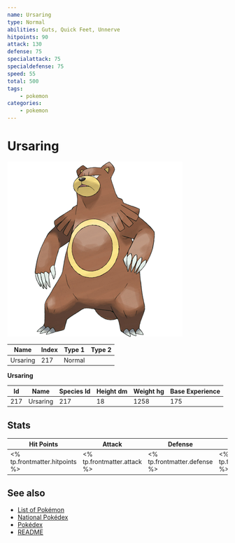 ```yaml
---
name: Ursaring
type: Normal
abilities: Guts, Quick Feet, Unnerve
hitpoints: 90
attack: 130
defense: 75
specialattack: 75
specialdefense: 75
speed: 55
total: 500
tags:
    - pokemon
categories:
    - pokemon
---
```


# Ursaring


![Ursaring](images/217.png)

| **Name** | **Index** | **Type 1** | **Type 2** |
|----|----|----|----|
| Ursaring | 217 | Normal  |  |

**Ursaring** 




| **Id** | **Name** | **Species Id** | **Height dm** | **Weight hg** | **Base Experience** |
|--------|----------|----------------|------------|------------|---------------------|
| 217 | Ursaring | 217 | 18 | 1258 | 175 |



## Stats

| **Hit Points** | **Attack** | **Defense** | **Special Attack** | **Special Defense** | **Speed** | **Total** |
|----------------|------------|-------------|--------------------|---------------------|-----------|-----------|
| <% tp.frontmatter.hitpoints %> | <% tp.frontmatter.attack %> | <% tp.frontmatter.defense %> | <% tp.frontmatter.specialattack %> | <% tp.frontmatter.specialdefense %> | <% tp.frontmatter.speed %> | <% tp.frontmatter.total %> |

## See also

- [List of Pokémon](../pokemon.md)
- [National Pokédex](../national_pokedex.md)
- [Pokédex](../pokedex.md)
- [README](../README.md)
